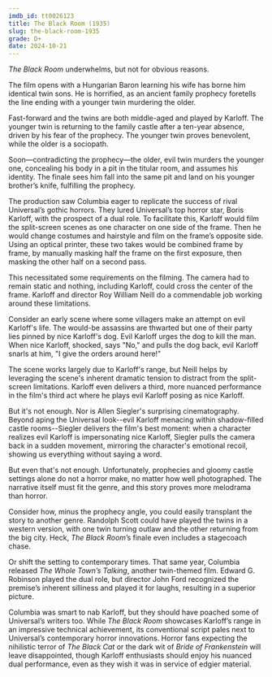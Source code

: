 ```yaml
---
imdb_id: tt0026123
title: The Black Room (1935)
slug: the-black-room-1935
grade: D+
date: 2024-10-21
---
```


_The Black Room_ underwhelms, but not for obvious reasons.

The film opens with a Hungarian Baron learning his wife has borne him identical twin sons. He is horrified, as an ancient family prophecy foretells the line ending with a younger twin murdering the older.

Fast-forward and the twins are both middle-aged and played by Karloff. The younger twin is returning to the family castle after a ten-year absence, driven by his fear of the prophecy. The younger twin proves benevolent, while the older is a sociopath.

Soon—contradicting the prophecy—the older, evil twin murders the younger one, concealing his body in a pit in the titular room, and assumes his identity. The finale sees him fall into the same pit and land on his younger brother’s knife, fulfilling the prophecy.

The production saw Columbia eager to replicate the success of rival Universal’s gothic horrors. They lured Universal’s top horror star, Boris Karloff, with the prospect of a dual role. To facilitate this, Karloff would film the split-screen scenes as one character on one side of the frame. Then he would change costumes and hairstyle and film on the frame’s opposite side. Using an optical printer, these two takes would be combined frame by frame, by manually masking half the frame on the first exposure, then masking the other half on a second pass.

This necessitated some requirements on the filming. The camera had to remain static and nothing, including Karloff, could cross the center of the frame. Karloff and director Roy William Neill do a commendable job working around these limitations.

Consider an early scene where some villagers make an attempt on evil Karloff's life. The would-be assassins are thwarted but one of their party lies pinned by nice Karloff's dog. Evil Karloff urges the dog to kill the man. When nice Karloff, shocked, says "No," and pulls the dog back, evil Karloff snarls at him, "I give the orders around here!"

The scene works largely due to Karloff's range, but Neill helps by leveraging the scene's inherent dramatic tension to distract from the split-screen limitations. Karloff even delivers a third, more nuanced performance in the film's third act where he plays evil Karloff posing as nice Karloff.

But it's not enough. Nor is Allen Siegler's surprising cinematography. Beyond aping the Universal look--evil Karloff menacing within shadow-filled castle rooms--Siegler delivers the film's best moment: when a character realizes evil Karloff is impersonating nice Karloff, Siegler pulls the camera back in a sudden movement, mirroring the character's emotional recoil, showing us everything without saying a word.

But even that's not enough. Unfortunately, prophecies and gloomy castle settings alone do not a horror make, no matter how well photographed. The narrative itself must fit the genre, and this story proves more melodrama than horror.

Consider how, minus the prophecy angle, you could easily transplant the story to another genre. Randolph Scott could have played the twins in a western version, with one twin turning outlaw and the other returning from the big city. Heck, _The Black Room_’s finale even includes a stagecoach chase.

Or shift the setting to contemporary times. That same year, Columbia released <span data-imdb-id="tt0027214">_The Whole Town’s Talking_</span>, another twin-themed film. Edward G. Robinson played the dual role, but director John Ford recognized the premise’s inherent silliness and played it for laughs, resulting in a superior picture.

Columbia was smart to nab Karloff, but they should have poached some of Universal’s writers too. While _The Black Room_ showcases Karloff’s range in an impressive technical achievement, its conventional script pales next to Universal’s contemporary horror innovations. Horror fans expecting the nihilistic terror of <span data-imdb-id="tt0024894">_The Black Cat_</span> or the dark wit of <span data-imdb-id="tt0026138">_Bride of Frankenstein_</span> will leave disappointed, though Karloff enthusiasts should enjoy his nuanced dual performance, even as they wish it was in service of edgier material.
